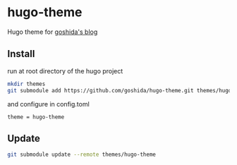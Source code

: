 # hugo-theme

Hugo theme for [goshida's blog](https://blog.shida-ws.net/)

## Install

run at root directory of the hugo project

```sh
mkdir themes
git submodule add https://github.com/goshida/hugo-theme.git themes/hugo-theme
```
and configure in config.toml

```
theme = hugo-theme
```

## Update

```sh
git submodule update --remote themes/hugo-theme
```

